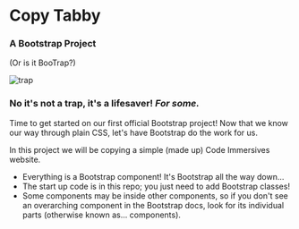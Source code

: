 # Copy Tabby
### A Bootstrap Project

(Or is it BooTrap?)

![trap](https://media1.giphy.com/media/l3fZXnX7OsHuj9zDq/giphy.gif?cid=6104955e5d13b70972566545362f575b&rid=giphy.gif)


### No it's not a trap, it's a lifesaver! *For some.*

Time to get started on our first official Bootstrap project! Now that we know our way through plain CSS, let's have Bootstrap do the work for us.

In this project we will be copying a simple (made up) Code Immersives website.

*  Everything is a Bootstrap component! It's Bootstrap all the way down...
*  The start up code is in this repo; you just need to add Bootstrap classes!
*  Some components may be inside other components, so if you don't see an overarching component in the Bootstrap docs, look for its individual parts (otherwise known as... components).